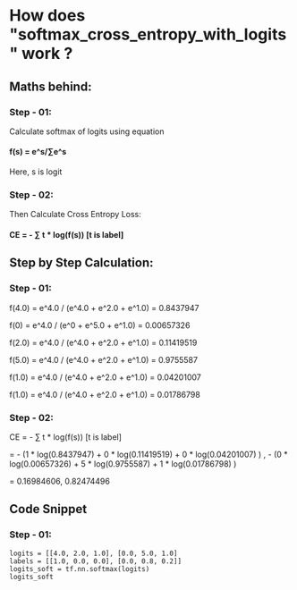 # How does "softmax_cross_entropy_with_logits" work ?
## Maths behind:
### Step - 01:
Calculate softmax of logits using equation

#### f(s) = e^s/∑e^s

Here, s is logit

### Step - 02:

Then Calculate Cross Entropy Loss:

#### CE = - ∑ t * log(f(s)) [t is label]
## Step by Step Calculation:
### Step - 01:

f(4.0) = e^4.0 / (e^4.0 + e^2.0 + e^1.0) = 0.8437947

f(0) = e^4.0 / (e^0 + e^5.0 + e^1.0) = 0.00657326

f(2.0) = e^4.0 / (e^4.0 + e^2.0 + e^1.0) = 0.11419519

f(5.0) = e^4.0 / (e^4.0 + e^2.0 + e^1.0) = 0.9755587

f(1.0) = e^4.0 / (e^4.0 + e^2.0 + e^1.0) = 0.04201007

f(1.0) = e^4.0 / (e^4.0 + e^2.0 + e^1.0) = 0.01786798

### Step - 02:

CE = - ∑ t * log(f(s)) [t is label]

= - (1 * log(0.8437947) + 0 * log(0.11419519) + 0 * log(0.04201007) ) , - (0 * log(0.00657326) + 5 * log(0.9755587) + 1 * log(0.01786798) )

= 0.16984606, 0.82474496

## Code Snippet
### Step - 01:
```
logits = [[4.0, 2.0, 1.0], [0.0, 5.0, 1.0]
labels = [[1.0, 0.0, 0.0], [0.0, 0.8, 0.2]]
logits_soft = tf.nn.softmax(logits)
logits_soft
```
